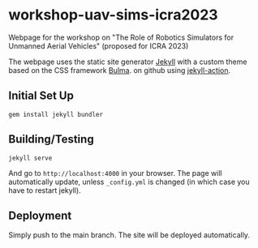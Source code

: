 # workshop-uav-sims-icra2023
Webpage for the workshop on "The Role of Robotics Simulators for Unmanned Aerial Vehicles" (proposed for ICRA 2023)

The webpage uses the static site generator [Jekyll](https://jekyllrb.com/) with a custom theme based on the CSS framework [Bulma](https://bulma.io/).
on github using [jekyll-action](https://github.com/helaili/jekyll-action).

## Initial Set Up

```
gem install jekyll bundler
```

## Building/Testing

```
jekyll serve
```

And go to `http://localhost:4000` in your browser. The page will automatically update, unless `_config.yml` is changed (in which case you have to restart jekyll).

## Deployment

Simply push to the main branch. The site will be deployed automatically.
